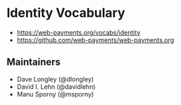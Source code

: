 # Identity Vocabulary

- https://web-payments.org/vocabs/identity
- https://github.com/web-payments/web-payments.org

## Maintainers

- Dave Longley (@dlongley)
- David I. Lehn (@davidlehn)
- Manu Sporny (@msporny)
